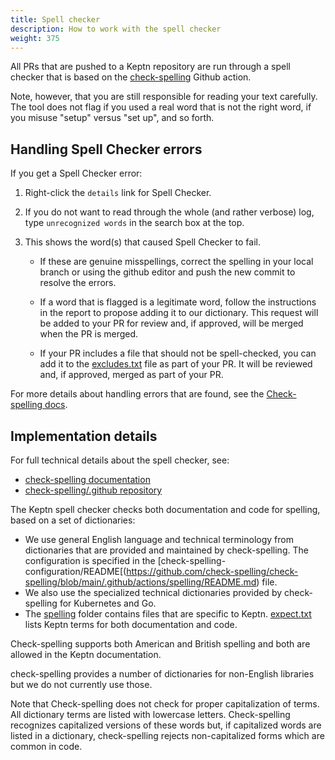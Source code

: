 ```yaml
---
title: Spell checker
description: How to work with the spell checker
weight: 375
---
```


All PRs that are pushed to a Keptn repository
are run through a spell checker that is based on the
[check-spelling](https://github.com/check-spelling/check-spelling)
Github action.

Note, however, that you are still responsible for reading your text carefully.
The tool does not flag if you used a real word that is not the right word,
if you misuse "setup" versus "set up", and so forth.

## Handling Spell Checker errors

If you get a Spell Checker error:

1. Right-click the `details` link for Spell Checker.
1. If you do not want to read through the whole (and rather verbose) log,
   type `unrecognized words` in the search box at the top.
1. This shows the word(s) that caused Spell Checker to fail.

   - If these are genuine misspellings,
     correct the spelling in your local branch
     or using the github editor
     and push the new commit to resolve the errors.

   - If a word that is flagged is a legitimate word,
     follow the instructions in the report
     to propose adding it to our dictionary.
     This request will be added to your PR for review
     and, if approved, will be merged when the PR is merged.

   - If your PR includes a file that should not be spell-checked,
     you can add it to the
     [excludes.txt](https://github.com/check-spelling/check-spelling/blob/main/.github/actions/spelling/excludes.txt) file
     as part of your PR.
     It will be reviewed and, if approved,
     merged as part of your PR.

For more details about handling errors that are found, see the
[Check-spelling docs](https://docs.check-spelling.dev/Showcase.html).

## Implementation details

For full technical details about the spell checker, see:

- [check-spelling documentation](https://docs.check-spelling.dev/)
- [check-spelling/.github repository](https://github.com/check-spelling/check-spelling/tree/main/.github)

The Keptn spell checker checks both documentation and code for spelling,
based on a set of dictionaries:

- We use general English language and technical terminology
  from dictionaries that are provided and maintained by check-spelling.
  The configuration is specified in the
  [check-spelling-configuration/README[(https://github.com/check-spelling/check-spelling/blob/main/.github/actions/spelling/README.md)
  file.
- We also use the specialized technical dictionaries provided by check-spelling
  for Kubernetes and Go.
- The
  [spelling](https://github.com/keptn/lifecycle-toolkit/tree/main/.github/actions/spelling)
  folder contains files that are specific to Keptn.
  [expect.txt](https://github.com/keptn/lifecycle-toolkit/tree/main/.github/actions/spelling)
  lists Keptn terms for both documentation and code.

Check-spelling supports both American and British spelling
and both are allowed in the Keptn documentation.

check-spelling provides a number of dictionaries for non-English libraries
but we do not currently use those.

Note that Check-spelling does not check for proper capitalization of terms.
All dictionary terms are listed with lowercase letters.
Check-spelling recognizes capitalized versions of these words but,
if capitalized words are listed in a dictionary,
check-spelling rejects non-capitalized forms
which are common in code.
